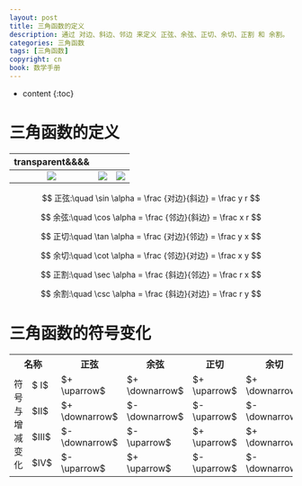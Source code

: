 ```yaml
---
layout: post
title: 三角函数的定义
description: 通过 对边、斜边、邻边 来定义 正弦、余弦、正切、余切、正割 和 余割。
categories: 三角函数
tags: [三角函数]
copyright: cn
book: 数学手册
---
```


* content
{:toc}

# 三角函数的定义

|transparent&&&&|||
|:--:|:--:|:--:|
| <img src="{{ site.baseurl }}{% link /pic/sanjiaohanshudingyi/a.svg %}"/> | <img src="{{ site.baseurl }}{% link /pic/sanjiaohanshudingyi/b.svg %}"/> | <img src="{{ site.baseurl }}{% link /pic/sanjiaohanshudingyi/c.svg %}"/> |


$$ 正弦:\quad \sin \alpha = \frac {对边}{斜边} = \frac y r $$

$$ 余弦:\quad \cos \alpha = \frac {邻边}{斜边} = \frac x r $$

$$ 正切:\quad \tan \alpha = \frac {对边}{邻边} = \frac y x $$

$$ 余切:\quad \cot \alpha = \frac {邻边}{对边} = \frac x y $$

$$ 正割:\quad \sec \alpha = \frac {斜边}{邻边} = \frac r x $$

$$ 余割:\quad \csc \alpha = \frac {斜边}{对边} = \frac r y $$

# 三角函数的符号变化

<table style="margin:0 auto;">
<tr><th colspan="2">名称</th><th>正弦</th><th>余弦</th><th>正切</th><th>余切</th><th>正割</th><th>余割</th></tr>
<tr><td rowspan="4">符号与增减变化</td><td>$
Ⅰ$</td><td> $+ \uparrow$ </td><td> $+ \downarrow$ </td><td> $+ \uparrow$ </td><td> $+ \downarrow$ </td><td> $+ \uparrow$ </td><td> $+ \downarrow$ </td></tr>
<tr><td>$Ⅱ$</td><td> $+ \downarrow$ </td><td> $- \downarrow$ </td><td> $- \uparrow$ </td><td> $- \downarrow$ </td><td> $- \uparrow$ </td><td> $+ \uparrow$ </td></tr>
<tr><td>$Ⅲ$</td><td> $- \downarrow$ </td><td> $- \uparrow$ </td><td> $+ \uparrow$ </td><td> $+ \downarrow$ </td><td> $- \downarrow$ </td><td> $- \uparrow$ </td></tr>
<tr><td>$Ⅳ$</td><td> $- \uparrow$ </td><td> $+ \uparrow$ </td><td> $- \uparrow$ </td><td> $- \downarrow$ </td><td> $+ \downarrow$ </td><td> $- \downarrow$ </td></tr>
</table>

